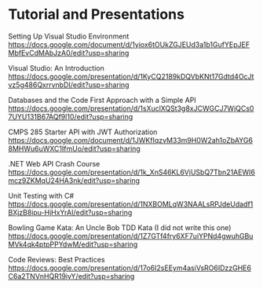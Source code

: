 # Tutorial and Presentations
Setting Up Visual Studio Environment 
https://docs.google.com/document/d/1yiox6tOUkZGJEUd3a1b1GufYEpJEFMbfEvCdMAbJzA0/edit?usp=sharing

Visual Studio: An Introduction
https://docs.google.com/presentation/d/1KyCQ2189kDQVbKNt17Gdtd4OcJtvz5g486QxrrvnbDI/edit?usp=sharing

Databases and the Code First Approach with a Simple API
https://docs.google.com/presentation/d/1sXuclXQSt3g8xJCWGCJ7WjQCs07UYU131B67AQf9l10/edit?usp=sharing

CMPS 285 Starter API with JWT Authorization
https://docs.google.com/document/d/1JWKfIqzvM33m9H0W2ah1oZbAYG68MHWu6uWXC1IfmUo/edit?usp=sharing

.NET Web API Crash Course
https://docs.google.com/presentation/d/1k_XnS46KL6VjUSbQ7Tbn21AEWI6mcz9ZKMqU24HA3nk/edit?usp=sharing

Unit Testing with C#
https://docs.google.com/presentation/d/1NXBOMLqW3NAALsRPJdeUdadf1BXjzB8ipu-HjHxYrAI/edit?usp=sharing

Bowling Game Kata: An Uncle Bob TDD Kata (I did not write this one)
https://docs.google.com/presentation/d/1Z7GTf4fry6XF7uiYPNd4gwuhGBuMVk4qk4ptpPPYdwM/edit?usp=sharing

Code Reviews: Best Practices
https://docs.google.com/presentation/d/17o6I2sEEym4asiVsRO6IDzzGHE6C6a2TNVnHQR19iyY/edit?usp=sharing
